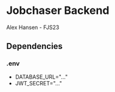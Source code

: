 # Jobchaser Backend

Alex Hansen - FJS23

## Dependencies

### .env

- DATABASE_URL="..."
- JWT_SECRET="..."
